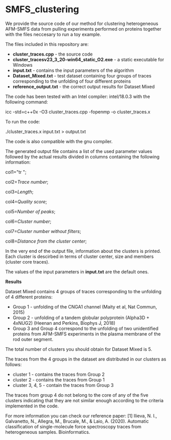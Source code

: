 # SMFS_clustering

We provide the source code of our method for clustering heterogeneous AFM-SMFS data from pulling experiments performed on proteins together with the files neccesary to run a toy example.


The files included in this repository are:
* **cluster_traces.cpp** - the source code
* **cluster_tracesv23_3_20-win64_static_O2.exe** - a static executable for Windows
* **input.txt** - contains the input parameters of the algorithm
* **Dataset_Mixed.txt** - test dataset containing four groups of traces corresponding to the unfolding of four different proteins
* **reference_output.txt** - the correct output results for Dataset Mixed

The code has been tested with an Intel compiler: intel/18.0.3 with the following command:

icc -std=c++0x -O3 cluster_traces.cpp -fopenmp -o cluster_traces.x

To run the code:

./cluster_traces.x input.txt > output.txt

The code is also compatible with the gnu compiler.

The generated output file contains a list of the used parameter values followed by the actual results divided in columns containing the following information:

col1="tr ";

col2=*Trace number*;

col3=*Length*;

col4=*Quality score*;

col5=*Number of peaks*;

col6=*Cluster number*;

col7=*Cluster number without filters*;

col8=*Distance from the cluster center*;

In the very end of the output file, information about the clusters is printed. Each cluster is descirbed in terms of cluster center, size and members (cluster core traces).

The values of the input parameters in **input.txt** are the default ones.

**Results**

Dataset Mixed contains 4 groups of traces corresponding to the unfolding of 4 different proteins:
* Group 1 - unfolding of the CNGA1 channel (Maity et al, Nat Commun, 2015)
* Group 2 - unfolding of a tandem globular polyprotein (Alpha3D + 4xNUG2) (Heenan and Perkins, Biophys J, 2018)
* Group 3 and Group 4 correspond to the unfolding of two unidentified proteins from AFM-SMFS experiments in the plasma membrane of the rod outer segment.

The total number of clusters you should obtain for Dataset Mixed is 5. 

The traces from the 4 groups in the dataset are distributed in our clusters as follows:
* cluster 1 - contains the traces from Group 2
* cluster 2 - contains the traces from Group 1
* cluster 3, 4, 5 - contain the traces from Group 3

The traces from group 4 do not belong to the core of any of the five clusters indicating that they are not similar enough according to the criteria implemented in the code. 

For more information you can check our reference paper:
[1] Ilieva, N. I., Galvanetto, N., Allegra, M., Brucale, M., & Laio, A. (2020). Automatic classification of single-molecule force spectroscopy traces from heterogeneous samples. Bioinformatics.
